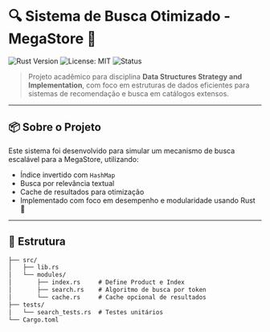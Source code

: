 # 🔍 Sistema de Busca Otimizado - MegaStore 🦀

![Rust Version](https://img.shields.io/badge/Rust-1.70%2B-orange?style=flat&logo=rust)
![License: MIT](https://img.shields.io/badge/license-MIT-green)
![Status](https://img.shields.io/badge/status-finalizado-blue)

> Projeto acadêmico para disciplina **Data Structures Strategy and Implementation**, com foco em estruturas de dados eficientes para sistemas de recomendação e busca em catálogos extensos.

---

## 📦 Sobre o Projeto

Este sistema foi desenvolvido para simular um mecanismo de busca escalável para a MegaStore, utilizando:

- Índice invertido com `HashMap`
- Busca por relevância textual
- Cache de resultados para otimização
- Implementado com foco em desempenho e modularidade usando Rust 🦀

---

## 📂 Estrutura

```txt
├── src/
│   ├── lib.rs
│   └── modules/
│       ├── index.rs     # Define Product e Index
│       ├── search.rs    # Algoritmo de busca por token
│       └── cache.rs     # Cache opcional de resultados
├── tests/
│   └── search_tests.rs  # Testes unitários
└── Cargo.toml
